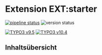# Extension EXT:starter

[![pipeline status](https://gitlab.com/starterteam/team/starter-sitepackage/badges/master/pipeline.svg)](https://gitlab.com/starterteam/Starter-Distribution/commits/master)
![version status](https://img.shields.io/badge/version----DOCU-VERSION----blue)

[![TYPO3 v9.5](https://img.shields.io/badge/TYPO3-v9.5-orange)](https://get.typo3.org/)
[![TYPO3 v10.4](https://img.shields.io/badge/TYPO3-v10.4-orange)](https://get.typo3.org/)

## Inhaltsübersicht

